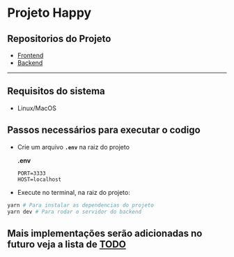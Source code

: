 # Projeto Happy

## Repositorios do Projeto

- [Frontend](https://github.com/gustavo8000br/happy/tree/dev)
- [Backend](https://github.com/gustavo8000br/backend-happy/tree/dev)

___

## Requisitos do sistema

- Linux/MacOS

## Passos necessários para executar o codigo

- Crie um arquivo **``.env``** na raiz do projeto

  **.env**

    ```.env
    PORT=3333
    HOST=localhost
    ```

- Execute no terminal, na raiz do projeto:

```bash
yarn # Para instalar as dependencias do projeto
yarn dev # Para rodar o servidor do backend
```

## Mais implementações serão adicionadas no futuro veja a lista de [TODO](https://github.com/gustavo8000br/happy/blob/dev/TODO.md)
